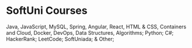 # SoftUni Courses

Java,
JavaScript,
MySQL,
Spring,
Angular,
React,
HTML & CSS,
Containers and Cloud,
Docker,
DevOps,
Data Structures,
Algorithms;
Python;
C#;
HackerRank;
LeetCode;
SoftUniada;
& Other;
